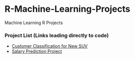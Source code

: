 # R-Machine-Learning-Projects
Machine Learning R Projects

### Project List (Links leading directly to code)
* [Customer Classification for New SUV](https://github.com/DaheeMATTANA/R-Machine-Learning-Projects/blob/main/Customer%20Classification%20for%20New%20SUV/Customer%20Classification%20for%20New%20SUV.R)
* [Salary Prediction Project](https://github.com/DaheeMATTANA/R-Machine-Learning-Projects/blob/main/Salary%20Prediction%20Project/Salary%20Prediction.R)
